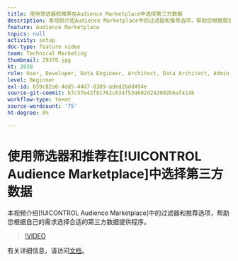 ```yaml
---
title: 使用筛选器和推荐在Audience Marketplace中选择第三方数据
description: 本视频介绍Audience Marketplace中的过滤器和推荐选项，帮助您根据需求选择正确的第三方数据提供商。
feature: Audience Marketplace
topics: null
activity: setup
doc-type: feature video
team: Technical Marketing
thumbnail: 29370.jpg
kt: 3938
role: User, Developer, Data Engineer, Architect, Data Architect, Admin, Leader
level: Beginner
exl-id: b59c82a0-4dd5-44d7-8309-aded26dd494e
source-git-commit: b7c57e42f81762c634f534602d242092b6af414b
workflow-type: tm+mt
source-wordcount: '75'
ht-degree: 0%

---
```


# 使用筛选器和推荐在[!UICONTROL Audience Marketplace]中选择第三方数据

本视频介绍[!UICONTROL Audience Marketplace]中的过滤器和推荐选项，帮助您根据自己的需求选择合适的第三方数据提供程序。

>[!VIDEO](https://video.tv.adobe.com/v/29370/?quality=12)

有关详细信息，请访问[文档](https://experienceleague.adobe.com/docs/audience-manager/user-guide/features/audience-marketplace/audience-marketplace-for-data-buyers/marketplace-data-buyers.html)。
